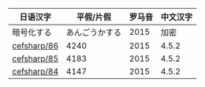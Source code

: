 | 日语汉字                                                               | 平假/片假 | 罗马音 | 中文汉字
|----------------------------------------------------------------------|------|------|-------|
| 暗号化する                      | あんごうかする | 2015 | 加密 |
| [cefsharp/86](https://github.com/cefsharp/CefSharp/tree/cefsharp/86) | 4240 | 2015 | 4.5.2 |
| [cefsharp/85](https://github.com/cefsharp/CefSharp/tree/cefsharp/85) | 4183 | 2015 | 4.5.2 |
| [cefsharp/84](https://github.com/cefsharp/CefSharp/tree/cefsharp/84) | 4147 | 2015 | 4.5.2 |
